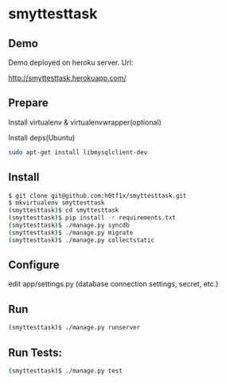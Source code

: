 smyttesttask
============

Demo
----
Demo deployed on heroku server. Url:

http://smyttesttask.herokuapp.com/

Prepare
-------
Install virtualenv & virtualenvwrapper(optional)

Install deps(Ubuntu)
```bash
sudo apt-get install libmysqlclient-dev
```

Install
-------
```bash
$ git clone git@github.com:h0tf1x/smyttesttask.git
$ mkvirtualenv smyttesttask
(smyttesttask)$ cd smyttesttask
(smyttesttask)$ pip install -r requirements.txt
(smyttesttask)$ ./manage.py syncdb
(smyttesttask)$ ./manage.py migrate
(smyttesttask)$ ./manage.py collectstatic
```

Configure
---
edit app/settings.py (database connection settings, secret, etc.)

Run
---
```bash
(smyttesttask)$ ./manage.py runserver
```

Run Tests:
---------
```bash
(smyttesttask)$ ./manage.py test
```
